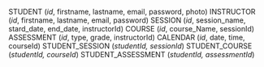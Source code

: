 STUDENT (*id*, firstname, lastname, email, password, photo)
INSTRUCTOR (*id*, firstname, lastname, email, password)
SESSION (*id*, session_name, stard_date, end_date, instructorId)
COURSE (*id*, course_Name, sessionId)
ASSESSMENT (*id*, type, grade, instructorId)
CALENDAR (*id*, date, time, courseId)
STUDENT_SESSION (*studentId, sessionId*)
STUDENT_COURSE (*studentId, courseId*)
STUDENT_ASSESSMENT (*studentId, assessmentId*)
